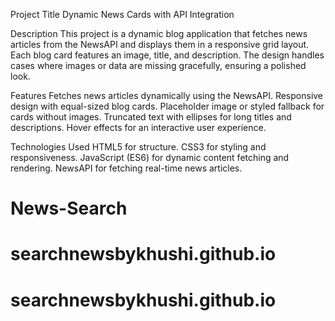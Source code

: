 Project Title
Dynamic News Cards with API Integration

Description
This project is a dynamic blog application that fetches news articles from the NewsAPI and displays them in a responsive grid layout. Each blog card features an image, title, and description. The design handles cases where images or data are missing gracefully, ensuring a polished look.

Features
Fetches news articles dynamically using the NewsAPI.
Responsive design with equal-sized blog cards.
Placeholder image or styled fallback for cards without images.
Truncated text with ellipses for long titles and descriptions.
Hover effects for an interactive user experience.

Technologies Used
HTML5 for structure.
CSS3 for styling and responsiveness.
JavaScript (ES6) for dynamic content fetching and rendering.
NewsAPI for fetching real-time news articles.
# News-Search
# searchnewsbykhushi.github.io
# searchnewsbykhushi.github.io
